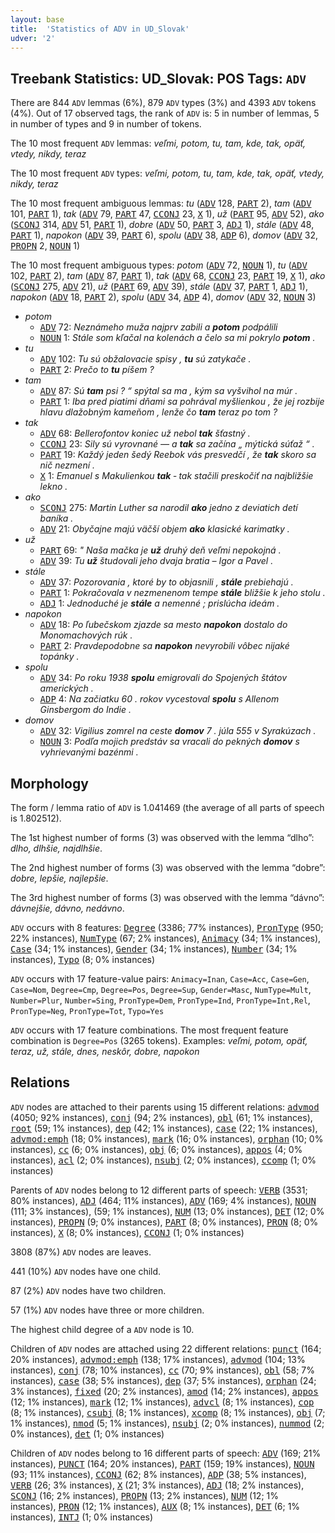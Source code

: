```yaml
---
layout: base
title:  'Statistics of ADV in UD_Slovak'
udver: '2'
---
```


## Treebank Statistics: UD_Slovak: POS Tags: `ADV`

There are 844 `ADV` lemmas (6%), 879 `ADV` types (3%) and 4393 `ADV` tokens (4%).
Out of 17 observed tags, the rank of `ADV` is: 5 in number of lemmas, 5 in number of types and 9 in number of tokens.

The 10 most frequent `ADV` lemmas: <em>veľmi, potom, tu, tam, kde, tak, opäť, vtedy, nikdy, teraz</em>

The 10 most frequent `ADV` types:  <em>veľmi, potom, tu, tam, kde, tak, opäť, vtedy, nikdy, teraz</em>

The 10 most frequent ambiguous lemmas: <em>tu</em> (<tt><a href="sk-pos-ADV.html">ADV</a></tt> 128, <tt><a href="sk-pos-PART.html">PART</a></tt> 2), <em>tam</em> (<tt><a href="sk-pos-ADV.html">ADV</a></tt> 101, <tt><a href="sk-pos-PART.html">PART</a></tt> 1), <em>tak</em> (<tt><a href="sk-pos-ADV.html">ADV</a></tt> 79, <tt><a href="sk-pos-PART.html">PART</a></tt> 47, <tt><a href="sk-pos-CCONJ.html">CCONJ</a></tt> 23, <tt><a href="sk-pos-X.html">X</a></tt> 1), <em>už</em> (<tt><a href="sk-pos-PART.html">PART</a></tt> 95, <tt><a href="sk-pos-ADV.html">ADV</a></tt> 52), <em>ako</em> (<tt><a href="sk-pos-SCONJ.html">SCONJ</a></tt> 314, <tt><a href="sk-pos-ADV.html">ADV</a></tt> 51, <tt><a href="sk-pos-PART.html">PART</a></tt> 1), <em>dobre</em> (<tt><a href="sk-pos-ADV.html">ADV</a></tt> 50, <tt><a href="sk-pos-PART.html">PART</a></tt> 3, <tt><a href="sk-pos-ADJ.html">ADJ</a></tt> 1), <em>stále</em> (<tt><a href="sk-pos-ADV.html">ADV</a></tt> 48, <tt><a href="sk-pos-PART.html">PART</a></tt> 1), <em>napokon</em> (<tt><a href="sk-pos-ADV.html">ADV</a></tt> 39, <tt><a href="sk-pos-PART.html">PART</a></tt> 6), <em>spolu</em> (<tt><a href="sk-pos-ADV.html">ADV</a></tt> 38, <tt><a href="sk-pos-ADP.html">ADP</a></tt> 6), <em>domov</em> (<tt><a href="sk-pos-ADV.html">ADV</a></tt> 32, <tt><a href="sk-pos-PROPN.html">PROPN</a></tt> 2, <tt><a href="sk-pos-NOUN.html">NOUN</a></tt> 1)

The 10 most frequent ambiguous types:  <em>potom</em> (<tt><a href="sk-pos-ADV.html">ADV</a></tt> 72, <tt><a href="sk-pos-NOUN.html">NOUN</a></tt> 1), <em>tu</em> (<tt><a href="sk-pos-ADV.html">ADV</a></tt> 102, <tt><a href="sk-pos-PART.html">PART</a></tt> 2), <em>tam</em> (<tt><a href="sk-pos-ADV.html">ADV</a></tt> 87, <tt><a href="sk-pos-PART.html">PART</a></tt> 1), <em>tak</em> (<tt><a href="sk-pos-ADV.html">ADV</a></tt> 68, <tt><a href="sk-pos-CCONJ.html">CCONJ</a></tt> 23, <tt><a href="sk-pos-PART.html">PART</a></tt> 19, <tt><a href="sk-pos-X.html">X</a></tt> 1), <em>ako</em> (<tt><a href="sk-pos-SCONJ.html">SCONJ</a></tt> 275, <tt><a href="sk-pos-ADV.html">ADV</a></tt> 21), <em>už</em> (<tt><a href="sk-pos-PART.html">PART</a></tt> 69, <tt><a href="sk-pos-ADV.html">ADV</a></tt> 39), <em>stále</em> (<tt><a href="sk-pos-ADV.html">ADV</a></tt> 37, <tt><a href="sk-pos-PART.html">PART</a></tt> 1, <tt><a href="sk-pos-ADJ.html">ADJ</a></tt> 1), <em>napokon</em> (<tt><a href="sk-pos-ADV.html">ADV</a></tt> 18, <tt><a href="sk-pos-PART.html">PART</a></tt> 2), <em>spolu</em> (<tt><a href="sk-pos-ADV.html">ADV</a></tt> 34, <tt><a href="sk-pos-ADP.html">ADP</a></tt> 4), <em>domov</em> (<tt><a href="sk-pos-ADV.html">ADV</a></tt> 32, <tt><a href="sk-pos-NOUN.html">NOUN</a></tt> 3)


* <em>potom</em>
  * <tt><a href="sk-pos-ADV.html">ADV</a></tt> 72: <em>Neznámeho muža najprv zabili a <b>potom</b> podpálili</em>
  * <tt><a href="sk-pos-NOUN.html">NOUN</a></tt> 1: <em>Stále som kľačal na kolenách a čelo sa mi pokrylo <b>potom</b> .</em>
* <em>tu</em>
  * <tt><a href="sk-pos-ADV.html">ADV</a></tt> 102: <em>Tu sú obžalovacie spisy , <b>tu</b> sú zatykače .</em>
  * <tt><a href="sk-pos-PART.html">PART</a></tt> 2: <em>Prečo to <b>tu</b> píšem ?</em>
* <em>tam</em>
  * <tt><a href="sk-pos-ADV.html">ADV</a></tt> 87: <em>Sú <b>tam</b> psi ? “ spýtal sa ma , kým sa vyšvihol na múr .</em>
  * <tt><a href="sk-pos-PART.html">PART</a></tt> 1: <em>Iba pred piatimi dňami sa pohrával myšlienkou , že jej rozbije hlavu dlažobným kameňom , lenže čo <b>tam</b> teraz po tom ?</em>
* <em>tak</em>
  * <tt><a href="sk-pos-ADV.html">ADV</a></tt> 68: <em>Bellerofontov koniec už nebol <b>tak</b> šťastný .</em>
  * <tt><a href="sk-pos-CCONJ.html">CCONJ</a></tt> 23: <em>Sily sú vyrovnané — a <b>tak</b> sa začína „ mýtická súťaž “ .</em>
  * <tt><a href="sk-pos-PART.html">PART</a></tt> 19: <em>Každý jeden šedý Reebok vás presvedčí , že <b>tak</b> skoro sa nič nezmení .</em>
  * <tt><a href="sk-pos-X.html">X</a></tt> 1: <em>Emanuel s Makulienkou <b>tak</b> ‐ tak stačili preskočiť na najbližšie lekno .</em>
* <em>ako</em>
  * <tt><a href="sk-pos-SCONJ.html">SCONJ</a></tt> 275: <em>Martin Luther sa narodil <b>ako</b> jedno z deviatich detí baníka .</em>
  * <tt><a href="sk-pos-ADV.html">ADV</a></tt> 21: <em>Obyčajne majú väčší objem <b>ako</b> klasické karimatky .</em>
* <em>už</em>
  * <tt><a href="sk-pos-PART.html">PART</a></tt> 69: <em>" Naša mačka je <b>už</b> druhý deň veľmi nepokojná .</em>
  * <tt><a href="sk-pos-ADV.html">ADV</a></tt> 39: <em>Tu <b>už</b> študovali jeho dvaja bratia – Igor a Pavel .</em>
* <em>stále</em>
  * <tt><a href="sk-pos-ADV.html">ADV</a></tt> 37: <em>Pozorovania , ktoré by to objasnili , <b>stále</b> prebiehajú .</em>
  * <tt><a href="sk-pos-PART.html">PART</a></tt> 1: <em>Pokračovala v nezmenenom tempe <b>stále</b> bližšie k jeho stolu .</em>
  * <tt><a href="sk-pos-ADJ.html">ADJ</a></tt> 1: <em>Jednoduché je <b>stále</b> a nemenné ; prislúcha ideám .</em>
* <em>napokon</em>
  * <tt><a href="sk-pos-ADV.html">ADV</a></tt> 18: <em>Po ľubečskom zjazde sa mesto <b>napokon</b> dostalo do Monomachových rúk .</em>
  * <tt><a href="sk-pos-PART.html">PART</a></tt> 2: <em>Pravdepodobne sa <b>napokon</b> nevyrobili vôbec nijaké topánky .</em>
* <em>spolu</em>
  * <tt><a href="sk-pos-ADV.html">ADV</a></tt> 34: <em>Po roku 1938 <b>spolu</b> emigrovali do Spojených štátov amerických .</em>
  * <tt><a href="sk-pos-ADP.html">ADP</a></tt> 4: <em>Na začiatku 60 . rokov vycestoval <b>spolu</b> s Allenom Ginsbergom do Indie .</em>
* <em>domov</em>
  * <tt><a href="sk-pos-ADV.html">ADV</a></tt> 32: <em>Vigilius zomrel na ceste <b>domov</b> 7 . júla 555 v Syrakúzach .</em>
  * <tt><a href="sk-pos-NOUN.html">NOUN</a></tt> 3: <em>Podľa mojich predstáv sa vracali do pekných <b>domov</b> s vyhrievanými bazénmi .</em>

## Morphology

The form / lemma ratio of `ADV` is 1.041469 (the average of all parts of speech is 1.802512).

The 1st highest number of forms (3) was observed with the lemma “dlho”: <em>dlho, dlhšie, najdlhšie</em>.

The 2nd highest number of forms (3) was observed with the lemma “dobre”: <em>dobre, lepšie, najlepšie</em>.

The 3rd highest number of forms (3) was observed with the lemma “dávno”: <em>dávnejšie, dávno, nedávno</em>.

`ADV` occurs with 8 features: <tt><a href="sk-feat-Degree.html">Degree</a></tt> (3386; 77% instances), <tt><a href="sk-feat-PronType.html">PronType</a></tt> (950; 22% instances), <tt><a href="sk-feat-NumType.html">NumType</a></tt> (67; 2% instances), <tt><a href="sk-feat-Animacy.html">Animacy</a></tt> (34; 1% instances), <tt><a href="sk-feat-Case.html">Case</a></tt> (34; 1% instances), <tt><a href="sk-feat-Gender.html">Gender</a></tt> (34; 1% instances), <tt><a href="sk-feat-Number.html">Number</a></tt> (34; 1% instances), <tt><a href="sk-feat-Typo.html">Typo</a></tt> (8; 0% instances)

`ADV` occurs with 17 feature-value pairs: `Animacy=Inan`, `Case=Acc`, `Case=Gen`, `Case=Nom`, `Degree=Cmp`, `Degree=Pos`, `Degree=Sup`, `Gender=Masc`, `NumType=Mult`, `Number=Plur`, `Number=Sing`, `PronType=Dem`, `PronType=Ind`, `PronType=Int,Rel`, `PronType=Neg`, `PronType=Tot`, `Typo=Yes`

`ADV` occurs with 17 feature combinations.
The most frequent feature combination is `Degree=Pos` (3265 tokens).
Examples: <em>veľmi, potom, opäť, teraz, už, stále, dnes, neskôr, dobre, napokon</em>


## Relations

`ADV` nodes are attached to their parents using 15 different relations: <tt><a href="sk-dep-advmod.html">advmod</a></tt> (4050; 92% instances), <tt><a href="sk-dep-conj.html">conj</a></tt> (94; 2% instances), <tt><a href="sk-dep-obl.html">obl</a></tt> (61; 1% instances), <tt><a href="sk-dep-root.html">root</a></tt> (59; 1% instances), <tt><a href="sk-dep-dep.html">dep</a></tt> (42; 1% instances), <tt><a href="sk-dep-case.html">case</a></tt> (22; 1% instances), <tt><a href="sk-dep-advmod-emph.html">advmod:emph</a></tt> (18; 0% instances), <tt><a href="sk-dep-mark.html">mark</a></tt> (16; 0% instances), <tt><a href="sk-dep-orphan.html">orphan</a></tt> (10; 0% instances), <tt><a href="sk-dep-cc.html">cc</a></tt> (6; 0% instances), <tt><a href="sk-dep-obj.html">obj</a></tt> (6; 0% instances), <tt><a href="sk-dep-appos.html">appos</a></tt> (4; 0% instances), <tt><a href="sk-dep-acl.html">acl</a></tt> (2; 0% instances), <tt><a href="sk-dep-nsubj.html">nsubj</a></tt> (2; 0% instances), <tt><a href="sk-dep-ccomp.html">ccomp</a></tt> (1; 0% instances)

Parents of `ADV` nodes belong to 12 different parts of speech: <tt><a href="sk-pos-VERB.html">VERB</a></tt> (3531; 80% instances), <tt><a href="sk-pos-ADJ.html">ADJ</a></tt> (464; 11% instances), <tt><a href="sk-pos-ADV.html">ADV</a></tt> (169; 4% instances), <tt><a href="sk-pos-NOUN.html">NOUN</a></tt> (111; 3% instances),  (59; 1% instances), <tt><a href="sk-pos-NUM.html">NUM</a></tt> (13; 0% instances), <tt><a href="sk-pos-DET.html">DET</a></tt> (12; 0% instances), <tt><a href="sk-pos-PROPN.html">PROPN</a></tt> (9; 0% instances), <tt><a href="sk-pos-PART.html">PART</a></tt> (8; 0% instances), <tt><a href="sk-pos-PRON.html">PRON</a></tt> (8; 0% instances), <tt><a href="sk-pos-X.html">X</a></tt> (8; 0% instances), <tt><a href="sk-pos-CCONJ.html">CCONJ</a></tt> (1; 0% instances)

3808 (87%) `ADV` nodes are leaves.

441 (10%) `ADV` nodes have one child.

87 (2%) `ADV` nodes have two children.

57 (1%) `ADV` nodes have three or more children.

The highest child degree of a `ADV` node is 10.

Children of `ADV` nodes are attached using 22 different relations: <tt><a href="sk-dep-punct.html">punct</a></tt> (164; 20% instances), <tt><a href="sk-dep-advmod-emph.html">advmod:emph</a></tt> (138; 17% instances), <tt><a href="sk-dep-advmod.html">advmod</a></tt> (104; 13% instances), <tt><a href="sk-dep-conj.html">conj</a></tt> (78; 10% instances), <tt><a href="sk-dep-cc.html">cc</a></tt> (70; 9% instances), <tt><a href="sk-dep-obl.html">obl</a></tt> (58; 7% instances), <tt><a href="sk-dep-case.html">case</a></tt> (38; 5% instances), <tt><a href="sk-dep-dep.html">dep</a></tt> (37; 5% instances), <tt><a href="sk-dep-orphan.html">orphan</a></tt> (24; 3% instances), <tt><a href="sk-dep-fixed.html">fixed</a></tt> (20; 2% instances), <tt><a href="sk-dep-amod.html">amod</a></tt> (14; 2% instances), <tt><a href="sk-dep-appos.html">appos</a></tt> (12; 1% instances), <tt><a href="sk-dep-mark.html">mark</a></tt> (12; 1% instances), <tt><a href="sk-dep-advcl.html">advcl</a></tt> (8; 1% instances), <tt><a href="sk-dep-cop.html">cop</a></tt> (8; 1% instances), <tt><a href="sk-dep-csubj.html">csubj</a></tt> (8; 1% instances), <tt><a href="sk-dep-xcomp.html">xcomp</a></tt> (8; 1% instances), <tt><a href="sk-dep-obj.html">obj</a></tt> (7; 1% instances), <tt><a href="sk-dep-nmod.html">nmod</a></tt> (5; 1% instances), <tt><a href="sk-dep-nsubj.html">nsubj</a></tt> (2; 0% instances), <tt><a href="sk-dep-nummod.html">nummod</a></tt> (2; 0% instances), <tt><a href="sk-dep-det.html">det</a></tt> (1; 0% instances)

Children of `ADV` nodes belong to 16 different parts of speech: <tt><a href="sk-pos-ADV.html">ADV</a></tt> (169; 21% instances), <tt><a href="sk-pos-PUNCT.html">PUNCT</a></tt> (164; 20% instances), <tt><a href="sk-pos-PART.html">PART</a></tt> (159; 19% instances), <tt><a href="sk-pos-NOUN.html">NOUN</a></tt> (93; 11% instances), <tt><a href="sk-pos-CCONJ.html">CCONJ</a></tt> (62; 8% instances), <tt><a href="sk-pos-ADP.html">ADP</a></tt> (38; 5% instances), <tt><a href="sk-pos-VERB.html">VERB</a></tt> (26; 3% instances), <tt><a href="sk-pos-X.html">X</a></tt> (21; 3% instances), <tt><a href="sk-pos-ADJ.html">ADJ</a></tt> (18; 2% instances), <tt><a href="sk-pos-SCONJ.html">SCONJ</a></tt> (16; 2% instances), <tt><a href="sk-pos-PROPN.html">PROPN</a></tt> (13; 2% instances), <tt><a href="sk-pos-NUM.html">NUM</a></tt> (12; 1% instances), <tt><a href="sk-pos-PRON.html">PRON</a></tt> (12; 1% instances), <tt><a href="sk-pos-AUX.html">AUX</a></tt> (8; 1% instances), <tt><a href="sk-pos-DET.html">DET</a></tt> (6; 1% instances), <tt><a href="sk-pos-INTJ.html">INTJ</a></tt> (1; 0% instances)

